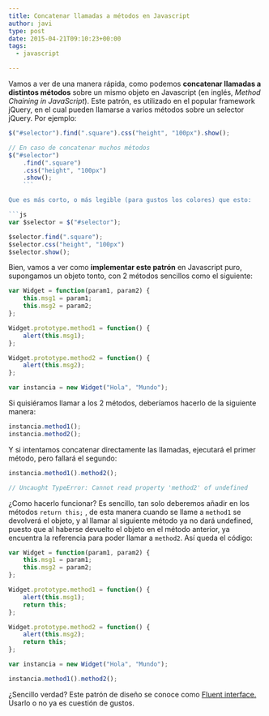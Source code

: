 ```yaml
---
title: Concatenar llamadas a métodos en Javascript
author: javi
type: post
date: 2015-04-21T09:10:23+00:00
tags:
  - javascript

---
```

Vamos a ver de una manera rápida, como podemos **concatenar llamadas a distintos métodos** sobre un mismo objeto en Javascript (en inglés, _Method Chaining in JavaScript_). Este patrón, es utilizado en el popular framework jQuery, en el cual pueden llamarse a varios métodos sobre un selector jQuery. Por ejemplo:

```js
$("#selector").find(".square").css("height", "100px").show();

// En caso de concatenar muchos métodos
$("#selector")
    .find(".square")
    .css("height", "100px")
    .show();
    ```

Que es más corto, o más legible (para gustos los colores) que esto:

```js
var $selector = $("#selector");

$selector.find(".square");
$selector.css("height", "100px")
$selector.show();
```

Bien, vamos a ver como **implementar este patrón** en Javascript puro, supongamos un objeto tonto, con 2 métodos sencillos como el siguiente:

```js
var Widget = function(param1, param2) {
    this.msg1 = param1;
    this.msg2 = param2;
};

Widget.prototype.method1 = function() {
    alert(this.msg1);
};

Widget.prototype.method2 = function() {
    alert(this.msg2);
};

var instancia = new Widget("Hola", "Mundo");
```

Si quisiéramos llamar a los 2 métodos, deberíamos hacerlo de la siguiente manera:

```js
instancia.method1();
instancia.method2();
```

Y si intentamos concatenar directamente las llamadas, ejecutará el primer método, pero fallará el segundo:

```js
instancia.method1().method2();

// Uncaught TypeError: Cannot read property 'method2' of undefined
```

¿Como hacerlo funcionar? Es sencillo, tan solo deberemos añadir en los métodos `return this;` , de esta manera cuando se llame a `method1` se devolverá el objeto, y al llamar al siguiente método ya no dará undefined, puesto que al haberse devuelto el objeto en el método anterior, ya encuentra la referencia para poder llamar a `method2`. Así queda el código:

```js
var Widget = function(param1, param2) {
    this.msg1 = param1;
    this.msg2 = param2;
};

Widget.prototype.method1 = function() {
    alert(this.msg1);
    return this;
};

Widget.prototype.method2 = function() {
    alert(this.msg2);
    return this;
};

var instancia = new Widget("Hola", "Mundo");

instancia.method1().method2();
```

¿Sencillo verdad? Este patrón de diseño se conoce como [Fluent interface.][1] Usarlo o no ya es cuestión de gustos.

 [1]: http://en.wikipedia.org/wiki/Fluent_interface "Fluent Interface"
